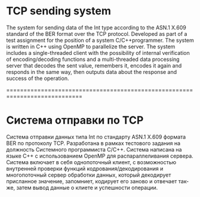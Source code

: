 # TCP sending system

The system for sending data of the Int type according to the ASN.1 X.609 standard of the BER format over the TCP protocol. Developed as part of a test assignment for the position of a system C/C++programmer. The system is written in C++ using OpenMP to parallelize the server. The system includes a single-threaded client with the possibility of internal verification of encoding/decoding functions and a multi-threaded data processing server that decodes the sent value, remembers it, encodes it again and responds in the same way, then outputs data about the response and success of the operation.

============================================================================

# Система отправки по TCP

Система отправки данных типа Int по стандарту ASN.1 X.609 формата BER по протоколу TCP. Разработана в рамках тестового задания на должность Системного программиста C/C++. Система написана на языке С++ с использованием OpenMP для распараллеливания сервера. Система включает в себя однопоточный клиент, с возможностью внутренней проверки функций кодрования/декодирования и многопоточный сервер обработки данных, который декодирует присланное значение, запомниет, кодирует его заново и отвечает так-же, затем вывод данные о клиете и успешности операции.

